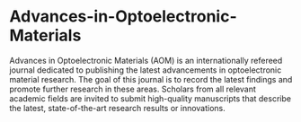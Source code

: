 Advances-in-Optoelectronic-Materials
====================================

Advances in Optoelectronic Materials (AOM) is an internationally refereed journal dedicated to publishing the latest advancements in optoelectronic material research. The goal of this journal is to record the latest findings and promote further research in these areas. Scholars from all relevant academic fields are invited to submit high-quality manuscripts that describe the latest, state-of-the-art research results or innovations.

